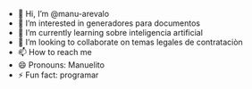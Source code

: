 - 👋 Hi, I’m @manu-arevalo
- 👀 I’m interested in generadores para documentos
- 🌱 I’m currently learning sobre inteligencia artificial
- 💞️ I’m looking to collaborate on temas legales de contrataciòn
- 📫 How to reach me 
- 😄 Pronouns: Manuelito
- ⚡ Fun fact: programar

<!---
manu-arevalo/manu-arevalo is a ✨ special ✨ repository because its `README.md` (this file) appears on your GitHub profile.
You can click the Preview link to take a look at your changes.
--->
